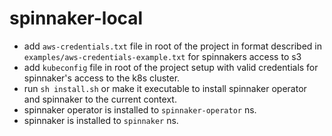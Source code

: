 # spinnaker-local

- add `aws-credentials.txt` file in root of the project in format described in `examples/aws-credentials-example.txt` for spinnakers access to s3
- add `kubeconfig` file in root of the project setup with valid credentials for spinnaker's access to the k8s cluster.
- run `sh install.sh` or make it executable to install spinnaker operator and spinnaker to the current context.
- spinnaker operator is installed to `spinnaker-operator` ns.
- spinnaker is installed to `spinnaker` ns.